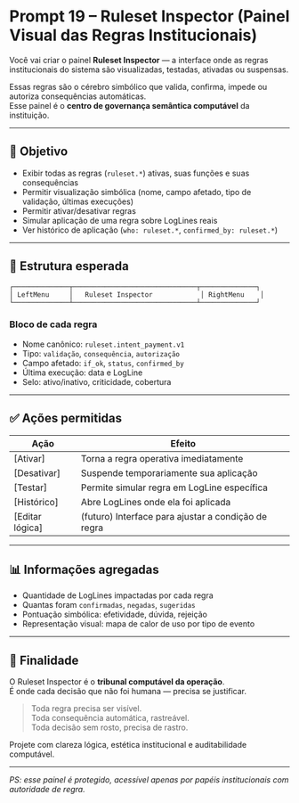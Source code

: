 # Prompt 19 – Ruleset Inspector (Painel Visual das Regras Institucionais)

Você vai criar o painel **Ruleset Inspector** — a interface onde as regras institucionais do sistema são visualizadas, testadas, ativadas ou suspensas.

Essas regras são o cérebro simbólico que valida, confirma, impede ou autoriza consequências automáticas.  
Esse painel é o **centro de governança semântica computável** da instituição.

---

## 🎯 Objetivo

- Exibir todas as regras (`ruleset.*`) ativas, suas funções e suas consequências
- Permitir visualização simbólica (nome, campo afetado, tipo de validação, últimas execuções)
- Permitir ativar/desativar regras
- Simular aplicação de uma regra sobre LogLines reais
- Ver histórico de aplicação (`who: ruleset.*`, `confirmed_by: ruleset.*`)

---

## 🧱 Estrutura esperada

```
┌──────────────┬───────────────────────────────┬──────────────┐
│ LeftMenu     │   Ruleset Inspector            │ RightMenu    │
└──────────────┴───────────────────────────────┴──────────────┘
```

### Bloco de cada regra

- Nome canônico: `ruleset.intent_payment.v1`
- Tipo: `validação`, `consequência`, `autorização`
- Campo afetado: `if_ok`, `status`, `confirmed_by`
- Última execução: data e LogLine
- Selo: ativo/inativo, criticidade, cobertura

---

## ✅ Ações permitidas

| Ação                | Efeito                                               |
|---------------------|-------------------------------------------------------|
| [Ativar]            | Torna a regra operativa imediatamente                |
| [Desativar]         | Suspende temporariamente sua aplicação               |
| [Testar]            | Permite simular regra em LogLine específica          |
| [Histórico]         | Abre LogLines onde ela foi aplicada                  |
| [Editar lógica]     | (futuro) Interface para ajustar a condição de regra  |

---

## 📊 Informações agregadas

- Quantidade de LogLines impactadas por cada regra
- Quantas foram `confirmadas`, `negadas`, `sugeridas`
- Pontuação simbólica: efetividade, dúvida, rejeição
- Representação visual: mapa de calor de uso por tipo de evento

---

## 📌 Finalidade

O Ruleset Inspector é o **tribunal computável da operação**.  
É onde cada decisão que não foi humana — precisa se justificar.

> Toda regra precisa ser visível.  
> Toda consequência automática, rastreável.  
> Toda decisão sem rosto, precisa de rastro.

Projete com clareza lógica, estética institucional e auditabilidade computável.

---

*PS: esse painel é protegido, acessível apenas por papéis institucionais com autoridade de regra.*
